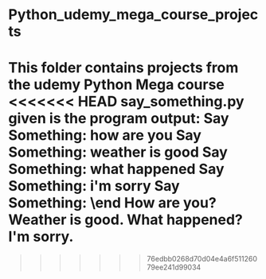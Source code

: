 # Python_udemy_mega_course_projects
This folder contains projects from the udemy Python Mega course
<<<<<<< HEAD
say_something.py
    given is the program output:
     Say Something: 
    how are you
    Say Something: 
    weather is good
    Say Something: 
    what happened
    Say Something: 
    i'm sorry
    Say Something: 
    \end
    How are you? Weather is good. What happened? I'm sorry.
=======

>>>>>>> 76edbb0268d70d04e4a6f51126079ee241d99034
